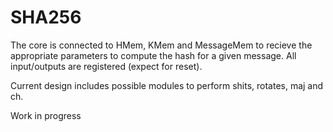 # SHA256
The core is connected to HMem, KMem and MessageMem to recieve the appropriate parameters to compute the hash for a given message. All input/outputs are registered (expect for reset).

Current design includes possible modules to perform shits, rotates, maj and ch. 

Work in progress

